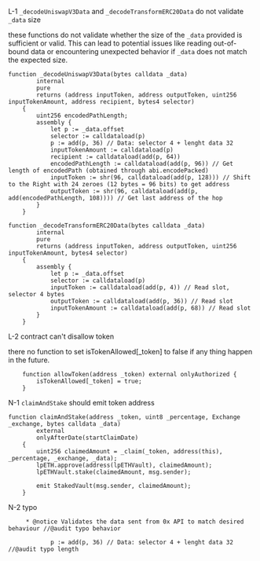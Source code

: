 L-1 `_decodeUniswapV3Data` and `_decodeTransformERC20Data` do not validate `_data` size

these functions do not validate whether the size of the `_data` provided is sufficient or valid. This can lead to potential issues like reading out-of-bound data or encountering unexpected behavior if `_data` does not match the expected size.

```solidity
function _decodeUniswapV3Data(bytes calldata _data)
        internal
        pure
        returns (address inputToken, address outputToken, uint256 inputTokenAmount, address recipient, bytes4 selector)
    {
        uint256 encodedPathLength;
        assembly {
            let p := _data.offset
            selector := calldataload(p)
            p := add(p, 36) // Data: selector 4 + lenght data 32
            inputTokenAmount := calldataload(p)
            recipient := calldataload(add(p, 64))
            encodedPathLength := calldataload(add(p, 96)) // Get length of encodedPath (obtained through abi.encodePacked)
            inputToken := shr(96, calldataload(add(p, 128))) // Shift to the Right with 24 zeroes (12 bytes = 96 bits) to get address
            outputToken := shr(96, calldataload(add(p, add(encodedPathLength, 108)))) // Get last address of the hop
        }
    }
```
```solidity
function _decodeTransformERC20Data(bytes calldata _data)
        internal
        pure
        returns (address inputToken, address outputToken, uint256 inputTokenAmount, bytes4 selector)
    {
        assembly {
            let p := _data.offset
            selector := calldataload(p)
            inputToken := calldataload(add(p, 4)) // Read slot, selector 4 bytes
            outputToken := calldataload(add(p, 36)) // Read slot
            inputTokenAmount := calldataload(add(p, 68)) // Read slot
        }
    }
```

L-2 contract can't disallow token 

there no function to set isTokenAllowed[_token] to false if any thing happen in the future.

```solidity
    function allowToken(address _token) external onlyAuthorized {
        isTokenAllowed[_token] = true;
    }
```

N-1 `claimAndStake` should emit token address

```solidity
function claimAndStake(address _token, uint8 _percentage, Exchange _exchange, bytes calldata _data)
        external
        onlyAfterDate(startClaimDate)
    {
        uint256 claimedAmount = _claim(_token, address(this), _percentage, _exchange, _data);
        lpETH.approve(address(lpETHVault), claimedAmount);
        lpETHVault.stake(claimedAmount, msg.sender);
        
        emit StakedVault(msg.sender, claimedAmount);
    }
```

N-2 typo 
```
     * @notice Validates the data sent from 0x API to match desired behaviour //@audit typo behavior

```
```
            p := add(p, 36) // Data: selector 4 + lenght data 32 //@audit typo length 

```
